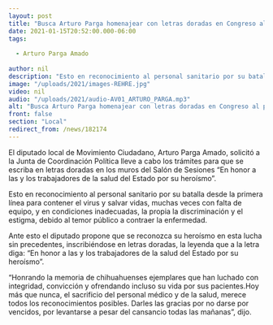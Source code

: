 ```yaml
---
layout: post
title: "Busca Arturo Parga homenajear con letras doradas en Congreso al personal de salud"
date: 2021-01-15T20:52:00.000-06:00
tags:
  
  - Arturo Parga Amado
  
author: nil
description: "Esto en reconocimiento al personal sanitario por su batalla desde la primera línea para contener el virus"
image: "/uploads/2021/images-REHRE.jpg"
video: nil
audio: "/uploads/2021/audio-AV01_ARTURO_PARGA.mp3"
alt: "Busca Arturo Parga homenajear con letras doradas en Congreso al personal de salud"
front: false
section: "Local"
redirect_from: /news/182174
---
```


El diputado local de Movimiento Ciudadano, Arturo Parga Amado, solicitó a la Junta de Coordinación Política lleve a cabo los trámites para que se escriba en letras doradas en los muros del Salón de Sesiones “En honor a las y los trabajadores de la salud del Estado por su heroísmo”.

Esto en reconocimiento al personal sanitario por su batalla desde la primera línea para contener el virus y salvar vidas, muchas veces con falta de equipo, y en condiciones inadecuadas, la propia la discriminación y el estigma, debido al temor público a contraer la enfermedad.

Ante esto el diputado propone que se reconozca su heroísmo en esta lucha sin precedentes, inscribiéndose en letras doradas, la leyenda que a la letra diga: “En honor a las y los trabajadores de la salud del Estado por su heroísmo”. 

“Honrando la memoria de chihuahuenses ejemplares que han luchado con integridad, convicción y ofrendando incluso su vida por sus pacientes.Hoy más que nunca, el sacrificio del personal médico y de la salud, merece todos los reconocimientos posibles. Darles las gracias por no darse por vencidos, por levantarse a pesar del cansancio todas las mañanas”, dijo. 